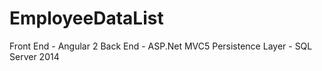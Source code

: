 # EmployeeDataList

Front End - Angular 2
Back End - ASP.Net MVC5
Persistence Layer - SQL Server 2014
